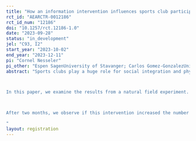 ```yaml
---
title: "How an information intervention influences sports club participation. Results from a natural field experiment"
rct_id: "AEARCTR-0012186"
rct_id_num: "12186"
doi: "10.1257/rct.12186-1.0"
date: "2023-09-28"
status: "in_development"
jel: "C93, I2"
start_year: "2023-10-02"
end_year: "2023-12-11"
pi: "Cornel Nesseler"
pi_other: "Espen SagenUniversity of Stavanger; Carlos Gomez-GonzalezUniversity of Zurich"
abstract: "Sports clubs play a huge role for social integration and physical fitness for children in many countries. However, several groups are underrepresented in these clubs. Permanently increasing sports club participation has been proven to be difficult.

In this paper, we examine the results from a natural field experiment. We provide elementary school pupils in Rogaland, Norway, with information leaflets about sports clubs in their vicinity. These leaflets contain information about sport type, name and contact of the club, club address, and club webpage. The main information is available in Norwegian, English, Russian, and Arabic. 

After two months, we observe if this intervention increased the number of children joining a sports club. The findings are relevant for governing institutions and policy-makers as the setting makes it possible to scale the experiment up. Researchers studying social integration may find the novel method used here of considerable interest.
"
layout: registration
---
```


